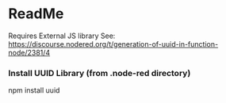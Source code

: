 # ReadMe

Requires External JS library See: https://discourse.nodered.org/t/generation-of-uuid-in-function-node/2381/4

### Install UUID Library (from .node-red directory)
npm install uuid
